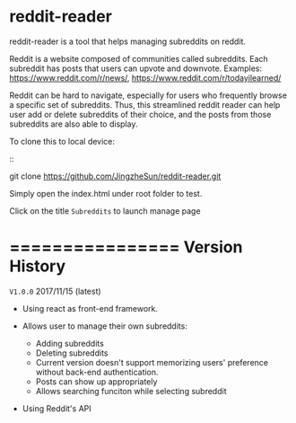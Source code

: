 # reddit-reader
reddit-reader is a tool that helps managing subreddits on reddit.

Reddit is a website composed of communities called subreddits. Each subreddit has posts that users can upvote and downvote. Examples: https://www.reddit.com/r/news/, https://www.reddit.com/r/todayilearned/

Reddit can be hard to navigate, especially for users who frequently browse a specific set of subreddits. Thus, this streamlined reddit reader can help user add or delete subreddits of their choice, and the posts from those subreddits are also able to display.

To clone this to local device:

::

   git clone https://github.com/JingzheSun/reddit-reader.git

Simply open the index.html under root folder to test.

Click on the title ``Subreddits`` to launch manage page


================
Version History
================

``V1.0.0`` 2017/11/15 (latest)

* Using react as front-end framework.
* Allows user to manage their own subreddits:
 
  * Adding subreddits
  * Deleting subreddits
  * Current version doesn't support memorizing users' preference without back-end authentication. 
  * Posts can show up appropriately
  * Allows searching funciton while selecting subreddit

* Using Reddit's API